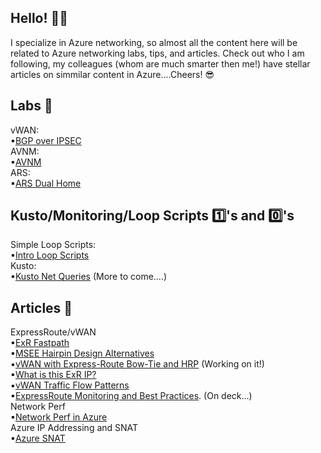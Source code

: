## Hello! 👨‍💻
I specialize in Azure networking, so almost all the content here will be related to Azure networking labs, tips, and articles. Check out who I am following, my colleagues (whom are much smarter then me!) have stellar articles on simmilar content in Azure....Cheers! 😎

## Labs 🥼
vWAN:
<Br>
▪[BGP over IPSEC](https://github.com/adtork/Lab-Virtual-Wan-Custom-Routing-BGP-over-IPSEC)
<br>
AVNM:
<br>
▪[AVNM](https://github.com/adtork/Lab-Azure-Virtual-Network-Manager)
<br>
ARS:
<br>
▪[ARS Dual Home](https://github.com/adtork/Azure-Route-Server-Dual-Home)

## Kusto/Monitoring/Loop Scripts 1️⃣'s and 0️⃣'s
Simple Loop Scripts:
<br>
▪[Intro Loop Scripts](https://github.com/adtork/Simple-Loop-Scripts/blob/main/README.md)
<br>
Kusto:
<br>
▪[Kusto Net Queries](https://github.com/adtork/ARG-Kusto-Queries/blob/main/README.md) (More to come....)


## Articles 📖
ExpressRoute/vWAN 
<br>
▪[ExR Fastpath](https://github.com/adtork/ExpressRoute-Fastpath)
<br>
▪[MSEE Hairpin Design Alternatives](https://github.com/adtork/MSEE-Hairpin-Design-Considerations/blob/main/README.md)
<br>
▪[vWAN with Express-Route Bow-Tie and HRP](https://github.com/adtork/vWAN-Dual-Hubs-with-ExR-Bow-Tie) (Working on it!)
<br>
▪[What is this ExR IP?](https://github.com/adtork/ExpressRoute--What-is-this-IP-/blob/main/README.md)
<br>
▪[vWAN Traffic Flow Patterns](https://github.com/adtork/vWAN-Traffic-Flow-Scenarios/blob/main/README.md)
<br>
▪[ExpressRoute Monitoring and Best Practices](https://github.com/adtork/ExpressRoute-Monitoring/blob/main/README.md). (On deck...)
<br>
Network Perf 
<br>
▪[Network Perf in Azure](https://github.com/adtork/Azure-Networking-Performance)
<br>
Azure IP Addressing and SNAT 
<br>
▪[Azure SNAT](https://github.com/adtork/Azure-IP-Addressing-and-SNAT/blob/main/README.md)


<!--
**adtork/adtork** is a ✨ _special_ ✨ repository because its `README.md` (this file) appears on your GitHub profile.

Here are some ideas to get you started:

- 🔭 I’m currently working on ...
- 🌱 I’m currently learning ...
- 👯 I’m looking to collaborate on ...
- 🤔 I’m looking for help with ...
- 💬 Ask me about ...
- 📫 How to reach me: ...
- 😄 Pronouns: ...
- ⚡ Fun fact: ...
-->
